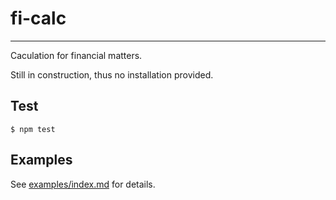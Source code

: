 # fi-calc

---

Caculation for financial matters.

Still in construction, thus no installation provided.

## Test

```
$ npm test
```

## Examples

See [examples/index.md](examples/index.md) for details.


